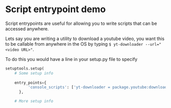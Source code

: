 # Script entrypoint demo
Script entrypoints are useful for allowing you to write scripts that can be accessed anywhere.

Lets say you are writing a utility to download a youtube video, you want this to be callable from anywhere in the OS by typing ```$ yt-downloader --url="<video URL>"```.

To do this you would have a line in your setup.py file to specify
```python
setuptools.setup(
    # Some setup info
    
    entry_points={
          'console_scripts': ['yt-downloader = package.youtube:downloader']
      },

    # More setup info
```